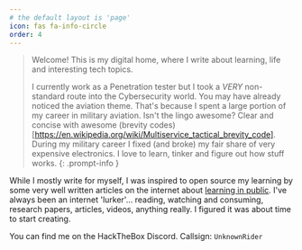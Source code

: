 ```yaml
---
# the default layout is 'page'
icon: fas fa-info-circle
order: 4
---
```


> Welcome! This is my digital home, where I write about learning, life and interesting tech topics.  
> 
> I currently work as a Penetration tester but I took a *VERY* non-standard route into the Cybersecurity world. You may have already noticed the aviation theme. That's because I spent a large portion of my career in military aviation. Isn't the lingo awesome? Clear and concise with awesome  (brevity codes)[https://en.wikipedia.org/wiki/Multiservice_tactical_brevity_code]. During my military career I fixed (and broke) my fair share of  very expensive electronics. I love to learn, tinker and figure out how stuff works. 
{: .prompt-info }
   
While I mostly write for myself, I was inspired to open source my learning by some very well written articles on the internet about [learning in public](https://www.swyx.io/learn-in-public). I've always been an internet 'lurker'... reading, watching and consuming, research papers, articles, videos, anything really. I figured it was about time to start creating.  

You can find me on the HackTheBox Discord. Callsign: `UnknownRider`
